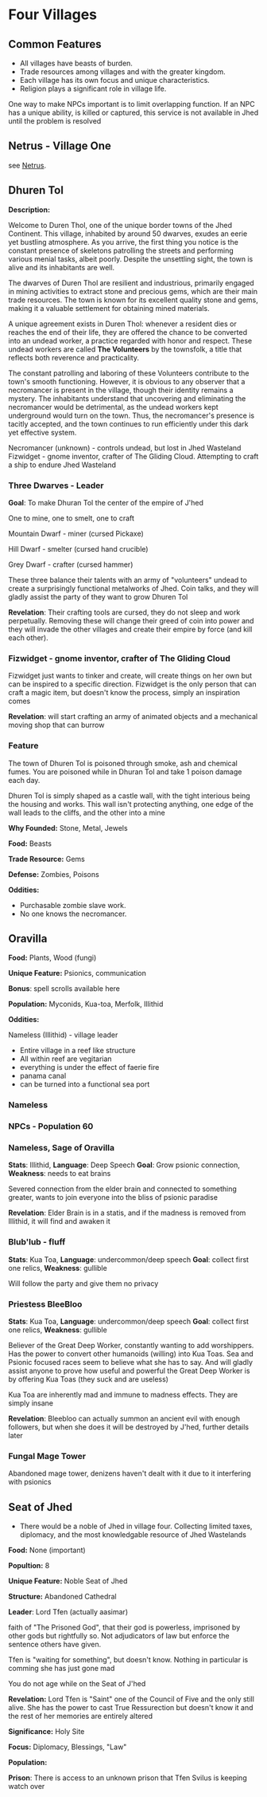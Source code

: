 # Four Villages

## Common Features

- All villages have beasts of burden.
- Trade resources among villages and with the greater kingdom.
- Each village has its own focus and unique characteristics.
- Religion plays a significant role in village life.

One way to make NPCs important is to limit overlapping function. If an NPC has a unique ability, is killed or captured, this service is not available in Jhed until the problem is resolved

## Netrus - Village One

see [Netrus](netrus.md).

## Dhuren Tol

**Description:**

Welcome to Duren Thol, one of the unique border towns of the Jhed Continent. This village, inhabited by around 50 dwarves, exudes an eerie yet bustling atmosphere. As you arrive, the first thing you notice is the constant presence of skeletons patrolling the streets and performing various menial tasks, albeit poorly. Despite the unsettling sight, the town is alive and its inhabitants are well.

The dwarves of Duren Thol are resilient and industrious, primarily engaged in mining activities to extract stone and precious gems, which are their main trade resources. The town is known for its excellent quality stone and gems, making it a valuable settlement for obtaining mined materials.

A unique agreement exists in Duren Thol: whenever a resident dies or reaches the end of their life, they are offered the chance to be converted into an undead worker, a practice regarded with honor and respect. These undead workers are called **The Volunteers** by the townsfolk, a title that reflects both reverence and practicality.

The constant patrolling and laboring of these Volunteers contribute to the town's smooth functioning. However, it is obvious to any observer that a necromancer is present in the village, though their identity remains a mystery. The inhabitants understand that uncovering and eliminating the necromancer would be detrimental, as the undead workers kept underground would turn on the town. Thus, the necromancer's presence is tacitly accepted, and the town continues to run efficiently under this dark yet effective system.

Necromancer (unknown) - controls undead, but lost in Jhed Wasteland
Fizwidget - gnome inventor, crafter of The Gliding Cloud. Attempting to craft a ship to endure Jhed Wasteland

### Three Dwarves - Leader

**Goal**: To make Dhuran Tol the center of the empire of J'hed

One to mine, one to smelt, one to craft

Mountain Dwarf - miner (cursed Pickaxe)

Hill Dwarf - smelter (cursed hand crucible)
  
Grey Dwarf - crafter (cursed hammer)

These three balance their talents with an army of "volunteers" undead to create a surprisingly functional metalworks of Jhed. Coin talks, and they will gladly assist the party of they want to grow Dhuren Tol

**Revelation**: Their crafting tools are cursed, they do not sleep and work perpetually. Removing these will change their greed of coin into power and they will invade the other villages and create their empire by force (and kill each other).

### Fizwidget - gnome inventor, crafter of The Gliding Cloud

Fizwidget just wants to tinker and create, will create things on her own but can be inspired to a specific direction. Fizwidget is the only person that can craft a magic item, but doesn't know the process, simply an inspiration comes

**Revelation**: will start crafting an army of animated objects and a mechanical moving shop that can burrow

### Feature

The town of Dhuren Tol is poisoned through smoke, ash and chemical fumes. You are poisoned while in Dhuran Tol and take 1 poison damage each day.

Dhuren Tol is simply shaped as a castle wall, with the tight interious being the housing and works. This wall isn't protecting anything, one edge of the wall leads to the cliffs, and the other into a mine

**Why Founded:** Stone, Metal, Jewels

**Food:** Beasts

**Trade Resource:** Gems

**Defense:** Zombies, Poisons

**Oddities:**

- Purchasable zombie slave work.
- No one knows the necromancer.


## Oravilla

**Food:** Plants, Wood (fungi)

**Unique Feature:** Psionics, communication

**Bonus**: spell scrolls available here

**Population:** Myconids, Kua-toa, Merfolk, Illithid

**Oddities:**

Nameless (Illithid) - village leader

- Entire village in a reef like structure
- All within reef are vegitarian
- everything is under the effect of faerie fire
- panama canal
- can be turned into a functional sea port

### Nameless

### NPCs - Population 60

### Nameless, Sage of Oravilla

**Stats**: Illithid, **Language**: Deep Speech **Goal**: Grow psionic connection, **Weakness**: needs to eat brains

Severed connection from the elder brain and connected to something greater, wants to join everyone into the bliss of psionic paradise

**Revelation**: Elder Brain is in a statis, and if the madness is removed from Illithid, it will find and awaken it

### Blub'lub - fluff

**Stats**: Kua Toa, **Language**: undercommon/deep speech **Goal**: collect first one relics, **Weakness**: gullible

Will follow the party and give them no privacy

### Priestess BleeBloo

**Stats**: Kua Toa, **Language**: undercommon/deep speech **Goal**: collect first one relics, **Weakness**: gullible

Believer of the Great Deep Worker, constantly wanting to add worshippers. Has the power to convert other humanoids (willing) into Kua Toas. Sea and Psionic focused races seem to believe what she has to say. And will gladly assist anyone to prove how useful and powerful the Great Deep Worker is by offering Kua Toas (they suck and are useless)

Kua Toa are inherently mad and immune to madness effects. They are simply insane

**Revelation**: Bleebloo can actually summon an ancient evil with enough followers, but when she does it will be destroyed by J'hed, further details later

### Fungal Mage Tower

Abandoned mage tower, denizens haven't dealt with it due to it interfering with psionics

## Seat of Jhed

- There would be a noble of Jhed in village four. Collecting limited taxes, diplomacy, and the most knowledgable resource of Jhed Wastelands

**Food:** None (important)

**Popultion:** 8

**Unique Feature:** Noble Seat of Jhed

**Structure:** Abandoned Cathedral

**Leader**: Lord Tfen (actually aasimar)

faith of "The Prisoned God", that their god is powerless, imprisoned by other gods but rightfully so. Not adjudicators of law but enforce the sentence others have given.

Tfen is "waiting for something", but doesn't know. Nothing in particular is comming she has just gone mad

You do not age while on the Seat of J'hed

**Revelation:** Lord Tfen is "Saint" one of the Council of Five and the only still alive. She has the power to cast True Ressurection but doesn't know it and the rest of her memories are entirely altered

**Significance:** Holy Site

**Focus:** Diplomacy, Blessings, "Law"

**Population:**

**Prison**: There is access to an unknown prison that Tfen Svilus is keeping watch over